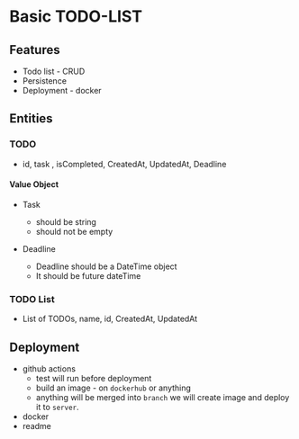 # Basic TODO-LIST

## Features

- Todo list - CRUD
- Persistence
- Deployment - docker

## Entities

### TODO

- id, task , isCompleted, CreatedAt, UpdatedAt, Deadline

#### Value Object

- Task

  - should be string
  - should not be empty

- Deadline
  - Deadline should be a DateTime object
  - It should be future dateTime

### TODO List

- List of TODOs, name, id, CreatedAt, UpdatedAt

## Deployment

- github actions
  - test will run before deployment
  - build an image - on `dockerhub` or anything
  - anything will be merged into `branch` we will create image and deploy it to `server`.
- docker
- readme
